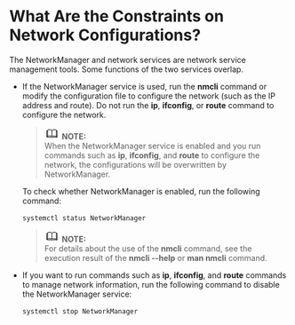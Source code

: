 # What Are the Constraints on Network Configurations?<a name="EN-US_TOPIC_0229291215"></a>

The NetworkManager and network services are network service management tools. Some functions of the two services overlap.

-   If the NetworkManager service is used, run the  **nmcli**  command or modify the configuration file to configure the network \(such as the IP address and route\). Do not run the  **ip**,  **ifconfig**, or  **route**  command to configure the network.

    >![](public_sys-resources/icon-note.gif) **NOTE:**   
    >When the NetworkManager service is enabled and you run commands such as  **ip**,  **ifconfig**, and  **route**  to configure the network, the configurations will be overwritten by NetworkManager.  

    To check whether NetworkManager is enabled, run the following command:

    ```
    systemctl status NetworkManager
    ```

    >![](public_sys-resources/icon-note.gif) **NOTE:**   
    >For details about the use of the  **nmcli**  command, see the execution result of the  **nmcli --help**  or  **man nmcli**  command.  

-   If you want to run commands such as  **ip**,  **ifconfig**, and  **route**  commands to manage network information, run the following command to disable the NetworkManager service:

    ```
    systemctl stop NetworkManager
    ```


